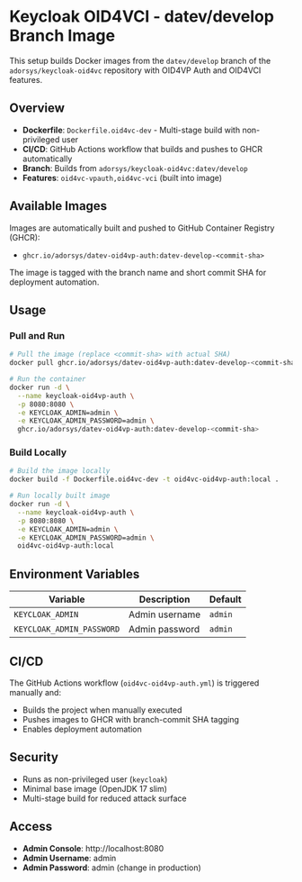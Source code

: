 # Keycloak OID4VCI - datev/develop Branch Image

This setup builds Docker images from the `datev/develop` branch of the `adorsys/keycloak-oid4vc` repository with OID4VP Auth and OID4VCI features.

## Overview

- **Dockerfile**: `Dockerfile.oid4vc-dev` - Multi-stage build with non-privileged user
- **CI/CD**: GitHub Actions workflow that builds and pushes to GHCR automatically
- **Branch**: Builds from `adorsys/keycloak-oid4vc:datev/develop`
- **Features**: `oid4vc-vpauth,oid4vc-vci` (built into image)

## Available Images

Images are automatically built and pushed to GitHub Container Registry (GHCR):

- `ghcr.io/adorsys/datev-oid4vp-auth:datev-develop-<commit-sha>`

The image is tagged with the branch name and short commit SHA for deployment automation.

## Usage

### Pull and Run

```bash
# Pull the image (replace <commit-sha> with actual SHA)
docker pull ghcr.io/adorsys/datev-oid4vp-auth:datev-develop-<commit-sha>

# Run the container
docker run -d \
  --name keycloak-oid4vp-auth \
  -p 8080:8080 \
  -e KEYCLOAK_ADMIN=admin \
  -e KEYCLOAK_ADMIN_PASSWORD=admin \
  ghcr.io/adorsys/datev-oid4vp-auth:datev-develop-<commit-sha>
```

### Build Locally

```bash
# Build the image locally
docker build -f Dockerfile.oid4vc-dev -t oid4vc-oid4vp-auth:local .

# Run locally built image
docker run -d \
  --name keycloak-oid4vp-auth \
  -p 8080:8080 \
  -e KEYCLOAK_ADMIN=admin \
  -e KEYCLOAK_ADMIN_PASSWORD=admin \
  oid4vc-oid4vp-auth:local
```

## Environment Variables

| Variable                  | Description    | Default |
| ------------------------- | -------------- | ------- |
| `KEYCLOAK_ADMIN`          | Admin username | `admin` |
| `KEYCLOAK_ADMIN_PASSWORD` | Admin password | `admin` |

## CI/CD

The GitHub Actions workflow (`oid4vc-oid4vp-auth.yml`) is triggered manually and:

- Builds the project when manually executed
- Pushes images to GHCR with branch-commit SHA tagging
- Enables deployment automation

## Security

- Runs as non-privileged user (`keycloak`)
- Minimal base image (OpenJDK 17 slim)
- Multi-stage build for reduced attack surface

## Access

- **Admin Console**: http://localhost:8080
- **Admin Username**: admin
- **Admin Password**: admin (change in production)
